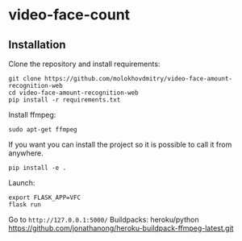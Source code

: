 # video-face-count
## Installation
Clone the repository and install requirements:
```
git clone https://github.com/molokhovdmitry/video-face-amount-recognition-web
cd video-face-amount-recognition-web
pip install -r requirements.txt
```
Install ffmpeg:
```
sudo apt-get ffmpeg
```
If you want you can install the project so it is possible to call it from anywhere.
```
pip install -e .
```
Launch:
```
export FLASK_APP=VFC
flask run
```
Go to `http://127.0.0.1:5000/`
Buildpacks:
heroku/python
https://github.com/jonathanong/heroku-buildpack-ffmpeg-latest.git
